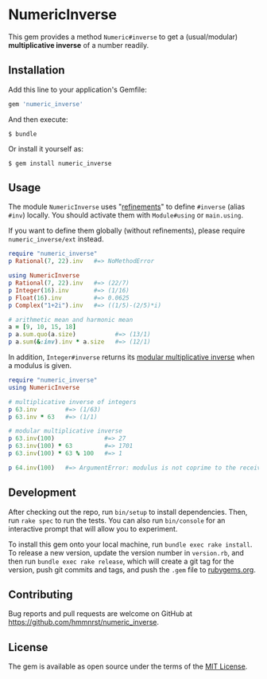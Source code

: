 # NumericInverse

This gem provides a method `Numeric#inverse` to get a (usual/modular) **multiplicative inverse** of a number readily.

## Installation

Add this line to your application's Gemfile:

```ruby
gem 'numeric_inverse'
```

And then execute:

    $ bundle

Or install it yourself as:

    $ gem install numeric_inverse

## Usage

The module `NumericInverse` uses "[refinements](https://docs.ruby-lang.org/en/trunk/syntax/refinements_rdoc.html)" to define `#inverse` (alias `#inv`) locally.  You should activate them with `Module#using` or `main.using`.

If you want to define them globally (without refinements), please require `numeric_inverse/ext` instead.

```ruby
require "numeric_inverse"
p Rational(7, 22).inv   #=> NoMethodError

using NumericInverse
p Rational(7, 22).inv   #=> (22/7)
p Integer(16).inv       #=> (1/16)
p Float(16).inv         #=> 0.0625
p Complex("1+2i").inv   #=> ((1/5)-(2/5)*i)

# arithmetic mean and harmonic mean
a = [9, 10, 15, 18]
p a.sum.quo(a.size)           #=> (13/1)
p a.sum(&:inv).inv * a.size   #=> (12/1)
```

In addition, `Integer#inverse` returns its [modular multiplicative inverse](https://en.wikipedia.org/wiki/Modular_multiplicative_inverse) when a modulus is given.

```ruby
require "numeric_inverse"
using NumericInverse

# multiplicative inverse of integers
p 63.inv        #=> (1/63)
p 63.inv * 63   #=> (1/1)

# modular multiplicative inverse
p 63.inv(100)              #=> 27
p 63.inv(100) * 63         #=> 1701
p 63.inv(100) * 63 % 100   #=> 1

p 64.inv(100)   #=> ArgumentError: modulus is not coprime to the receiver
```

## Development

After checking out the repo, run `bin/setup` to install dependencies. Then, run `rake spec` to run the tests. You can also run `bin/console` for an interactive prompt that will allow you to experiment.

To install this gem onto your local machine, run `bundle exec rake install`. To release a new version, update the version number in `version.rb`, and then run `bundle exec rake release`, which will create a git tag for the version, push git commits and tags, and push the `.gem` file to [rubygems.org](https://rubygems.org).

## Contributing

Bug reports and pull requests are welcome on GitHub at https://github.com/hmmnrst/numeric_inverse.

## License

The gem is available as open source under the terms of the [MIT License](https://opensource.org/licenses/MIT).
